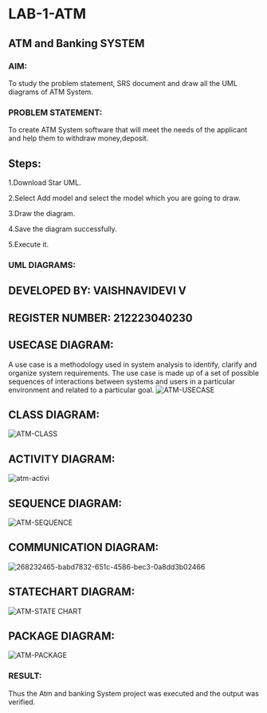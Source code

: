 # LAB-1-ATM
## ATM and Banking SYSTEM
### AIM: 
To study the problem statement, SRS document and draw all the UML diagrams of ATM
System.
### PROBLEM STATEMENT:
To create ATM System software that will meet the needs of the applicant and help them
to withdraw money,deposit.
## Steps:
1.Download Star UML.

2.Select Add model and select the model which you are going to draw.

3.Draw the diagram.

4.Save the diagram successfully.

5.Execute it.
### UML DIAGRAMS:
## DEVELOPED BY: VAISHNAVIDEVI V
## REGISTER NUMBER: 212223040230

## USECASE DIAGRAM: 
A use case is a methodology used in system analysis to identify, clarify and organize system requirements. The use case is made up of a set of possible sequences of interactions between systems and users in a particular environment and related to a particular goal.
![ATM-USECASE](https://github.com/vaishnavidevi23013992/LAB-1-ATM/assets/151864235/c05dae5d-7d41-490a-8770-a9c11afae427)

## CLASS DIAGRAM:
![ATM-CLASS](https://github.com/vaishnavidevi23013992/LAB-1-ATM/assets/151864235/7d8dce83-659a-43bf-983c-9fd2f610a492)

## ACTIVITY DIAGRAM:
![atm-activi](https://github.com/vaishnavidevi23013992/LAB-1-ATM/assets/151864235/c0b3478a-dd06-47dc-957c-a1ce1eebc161)


## SEQUENCE DIAGRAM:
![ATM-SEQUENCE](https://github.com/vaishnavidevi23013992/LAB-1-ATM/assets/151864235/a2233fe4-758a-4997-bc57-7c1f1ff0ddc7)

## COMMUNICATION DIAGRAM:
![268232465-babd7832-651c-4586-bec3-0a8dd3b02466](https://github.com/vaishnavidevi23013992/LAB-1-ATM/assets/151864235/00c192c1-d2b8-48b4-ab09-c6905585749d)

## STATECHART DIAGRAM:
![ATM-STATE CHART](https://github.com/vaishnavidevi23013992/LAB-1-ATM/assets/151864235/50e323ba-3ccd-48d6-8b03-0fb8d296b44e)

## PACKAGE DIAGRAM:
![ATM-PACKAGE](https://github.com/vaishnavidevi23013992/LAB-1-ATM/assets/151864235/06f53dc8-2f61-4372-87a0-4f7610bd38d1)












### RESULT: 
Thus the Atm and banking System project was executed and the output was verified.
